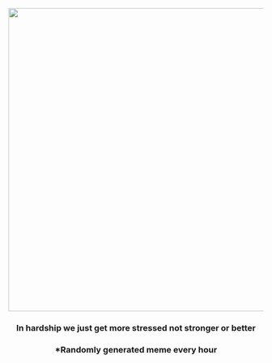 <p align="center">
        <img src="https://i.redd.it/jjhdo16hcjt91.jpg" width="600" height="600">
        </p>
        <h3 align="center">In hardship we just get more stressed not stronger or better</h3>
        <h3 align="center">*Randomly generated meme every hour</h3>
    